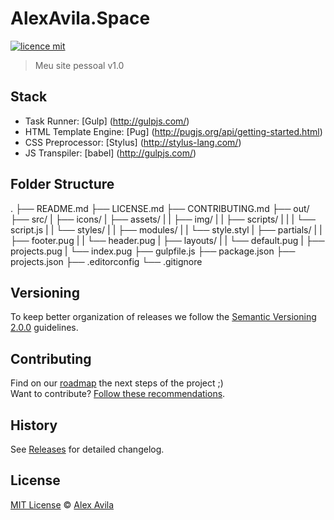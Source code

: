 # AlexAvila.Space

[![licence mit](https://img.shields.io/badge/licence-MIT-blue.svg)](https://github.com/AlexAvila/alexavila.space/blob/master/LICENSE.md)

> Meu site pessoal v1.0

## Stack
- Task Runner: [Gulp] (http://gulpjs.com/) 
- HTML Template Engine: [Pug] (http://pugjs.org/api/getting-started.html)
- CSS Preprocessor: [Stylus] (http://stylus-lang.com/)
- JS Transpiler: [babel] (http://gulpjs.com/)

## Folder Structure

.
├── README.md
├── LICENSE.md
├── CONTRIBUTING.md
├── out/
├── src/
|   ├── icons/
|   ├── assets/
|   |   ├── img/
|   |   ├── scripts/
|   |   |   └── script.js
|   |   └── styles/
|   |       ├── modules/
|   |       └── style.styl
|   ├── partials/
|   |   ├── footer.pug
|   |   └── header.pug
|   ├── layouts/
|   |   └── default.pug
|   ├── projects.pug
|   └── index.pug
├── gulpfile.js
├── package.json
├── projects.json
├── .editorconfig
└── .gitignore

## Versioning

To keep better organization of releases we follow the [Semantic Versioning 2.0.0](http://semver.org/) guidelines.

## Contributing
Find on our [roadmap](https://github.com/AlexAvila/alexavila.space/issues/1) the next steps of the project ;)
<br>
Want to contribute? [Follow these recommendations](https://github.com/AlexAvila/alexavila.space/blob/master/CONTRIBUTING.md).

## History
See [Releases](https://github.com/AlexAvila/alexavila.space/releases) for detailed changelog.

## License
[MIT License](https://github.com/AlexAvila/alexavila.space/blob/master/LICENSE.md) © [Alex Avila](http://alexavila.space/)
